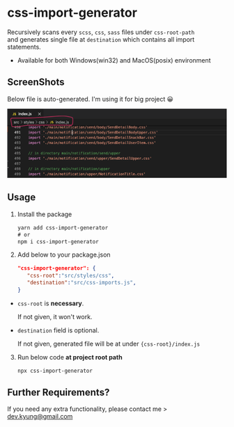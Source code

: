 # css-import-generator

Recursively scans every `scss`, `css`, `sass` files under `css-root-path`<br>
and generates single file at `destination` which contains all import statements.

- Available for both Windows(win32) and MacOS(posix) environment

## ScreenShots

Below file is auto-generated. I'm using it for big project 😀

![result-screenshot](./docs/result-screenshot.png)

## Usage

1. Install the package

   ```shell
   yarn add css-import-generator
   # or
   npm i css-import-generator
   ```

2. Add below to your package.json

   ```json
   "css-import-generator": {
      "css-root":"src/styles/css",
      "destination":"src/css-imports.js",
   }
   ```

- `css-root` is **necessary**.

  If not given, it won't work.

- `destination` field is optional.

  If not given, generated file will be at under `{css-root}/index.js`

3. Run below code **at project root path**

   ```
   npx css-import-generator
   ```

## Further Requirements?

If you need any extra functionality, please contact me > dev.kyung@gmail.com
